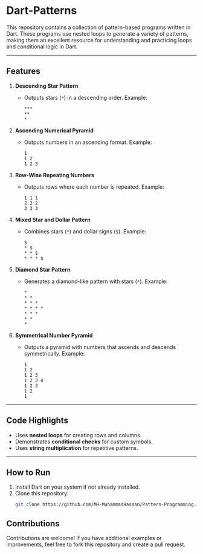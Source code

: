 # Dart-Patterns

This repository contains a collection of pattern-based programs written in Dart. These programs use nested loops to generate a variety of patterns, making them an excellent resource for understanding and practicing loops and conditional logic in Dart.

---

## **Features**
1. **Descending Star Pattern**
   - Outputs stars (`*`) in a descending order. Example:
     ```
     ***
     **
     *
     ```

2. **Ascending Numerical Pyramid**
   - Outputs numbers in an ascending format. Example:
     ```
     1
     1 2
     1 2 3
     ```

3. **Row-Wise Repeating Numbers**
   - Outputs rows where each number is repeated. Example:
     ```
     1 1 1
     2 2 2
     3 3 3
     ```

4. **Mixed Star and Dollar Pattern**
   - Combines stars (`*`) and dollar signs (`$`). Example:
     ```
     $
     * $
     * * $
     * * * $
     ```

5. **Diamond Star Pattern**
   - Generates a diamond-like pattern with stars (`*`). Example:
     ```
     *
     * *
     * * *
     * * * *
     * * *
     * *
     *
     ```

6. **Symmetrical Number Pyramid**
   - Outputs a pyramid with numbers that ascends and descends symmetrically. Example:
     ```
     1
     1 2
     1 2 3
     1 2 3 4
     1 2 3
     1 2
     1
     ```

---

## **Code Highlights**
- Uses **nested loops** for creating rows and columns.
- Demonstrates **conditional checks** for custom symbols.
- Uses **string multiplication** for repetitive patterns.

---

## **How to Run**
1. Install Dart on your system if not already installed.
2. Clone this repository:
   ```bash
   git clone https://github.com/MH-MuhammadHassan/Pattern-Programming.git

## Contributions

Contributions are welcome! If you have additional examples or improvements, feel free to fork this repository and create a pull request.

